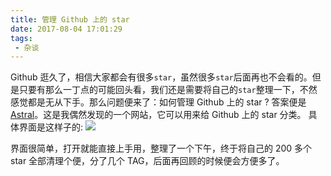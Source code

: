 ```yaml
---
title: 管理 Github 上的 star
date: 2017-08-04 17:01:29
tags:
 - 杂谈
---
```

Github 逛久了，相信大家都会有很多``star``，虽然很多``star``后面再也不会看的。但是只要有那么一丁点的可能回头看，我们还是需要将自己的``star``整理一下，不然感觉都是无从下手。那么问题便来了：如何管理 Github 上的 star ?
答案便是 [Astral](https://app.astralapp.com)。这是我偶然发现的一个网站，它可以用来给 Github 上的 star 分类。
具体界面是这样子的:
![](http://7xryow.com1.z0.glb.clouddn.com/2017/08/04/%E9%80%89%E5%8C%BA_075.png)

界面很简单，打开就能直接上手用，整理了一个下午，终于将自己的 200 多个 star 全部清理个便，分了几个 TAG，后面再回顾的时候便会方便多了。
